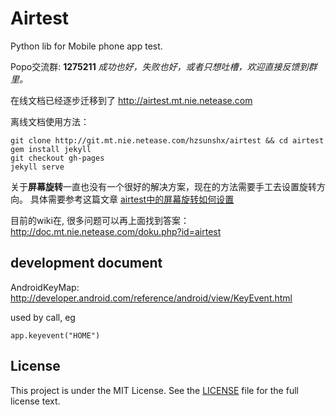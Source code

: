 Airtest
=====
Python lib for Mobile phone app test.


Popo交流群: **1275211** *成功也好，失败也好，或者只想吐槽，欢迎直接反馈到群里。*

在线文档已经逐步迁移到了 <http://airtest.mt.nie.netease.com>

离线文档使用方法：

	git clone http://git.mt.nie.netease.com/hzsunshx/airtest && cd airtest
	gem install jekyll
	git checkout gh-pages
	jekyll serve


关于**屏幕旋转**一直也没有一个很好的解决方案，现在的方法需要手工去设置旋转方向。
具体需要参考这篇文章 [airtest中的屏幕旋转如何设置](http://doc.mt.nie.netease.com/doku.php?id=airtest-screen-rotate)

目前的wiki在, 很多问题可以再上面找到答案： <http://doc.mt.nie.netease.com/doku.php?id=airtest>

## development document
AndroidKeyMap: <http://developer.android.com/reference/android/view/KeyEvent.html>

used by call, eg
```
app.keyevent("HOME")
```


## License
This project is under the MIT License. See the [LICENSE](LICENSE) file for the full license text.
